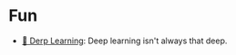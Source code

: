 # Fun

* [🔗 Derp Learning](https://github.com/PhilipCastiglione/derp_learning): Deep learning isn't always that deep.
